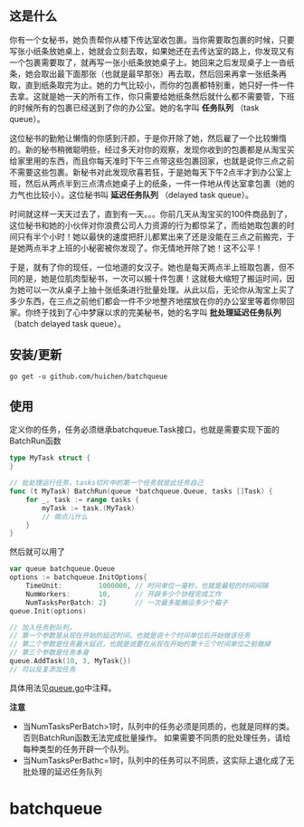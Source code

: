## 这是什么

你有一个女秘书，她负责帮你从楼下传达室收包裹。当你需要取包裹的时候，只要写张小纸条放她桌上，她就会立刻去取，如果她还在去传达室的路上，你发现又有一个包裹需要取了，就再写一张小纸条放她桌子上。她回来之后发现桌子上一沓纸条，她会取出最下面那张（也就是最早那张）再去取，然后回来再拿一张纸条再取，直到纸条取完为止。她的力气比较小，而你的包裹都特别重，她只好一件一件去拿。这就是她一天的所有工作，你只需要给她纸条然后就什么都不需要管，下班的时候所有的包裹已经送到了你的办公室。她的名字叫 **任务队列** （task queue）。

这位秘书的勤勉让懒惰的你感到汗颜，于是你开除了她，然后雇了一个比较懒惰的。新的秘书稍微聪明些，经过多天对你的观察，发现你收到的包裹都是从淘宝买给家里用的东西，而且你每天准时下午三点带这些包裹回家，也就是说你三点之前不需要这些包裹。新秘书对此发现欣喜若狂，于是她每天下午2点半才到办公室上班，然后从两点半到三点清点她桌子上的纸条，一件一件地从传达室拿包裹（她的力气也比较小）。这位秘书叫 **延迟任务队列** （delayed task queue）。

时间就这样一天天过去了，直到有一天。。。你前几天从淘宝买的100件商品到了，这位秘书和她的小伙伴对你浪费公司人力资源的行为都惊呆了，而给她取包裹的时间只有半个小时！她以最快的速度把肝儿都累出来了还是没能在三点之前搬完，于是她两点半才上班的小秘密被你发现了。你无情地开除了她！这不公平！

于是，就有了你的现任，一位地道的女汉子。她也是每天两点半上班取包裹，但不同的是，她是位肌肉型秘书，一次可以搬十件包裹！这就极大缩短了搬运时间，因为她可以一次从桌子上抽十张纸条进行批量处理。从此以后，无论你从淘宝上买了多少东西，在三点之前他们都会一件不少地整齐地摆放在你的办公室里等着你带回家。你终于找到了心中梦寐以求的完美秘书，她的名字叫 **批处理延迟任务队列** （batch delayed task queue）。

## 安装/更新

    go get -u github.com/huichen/batchqueue

## 使用

定义你的任务，任务必须继承batchqueue.Task接口，也就是需要实现下面的BatchRun函数

```go
type MyTask struct {
}

// 批处理运行任务，tasks切片中的第一个任务就是此任务自己
func (t MyTask) BatchRun(queue *batchqueue.Queue, tasks []Task) {
	for _, task := range tasks {
		myTask := task.(MyTask)
		// 做点儿什么
    }
}
```

然后就可以用了
```go
var queue batchqueue.Queue
options := batchqueue.InitOptions{
	TimeUnit:         1000000, // 时间单位一毫秒，也就是最短的时间间隔
	NumWorkers:       10,      // 开辟多少个协程完成工作
	NumTasksPerBatch: 2}       // 一次最多能搬运多少个箱子
queue.Init(options)

// 加入任务到队列，
// 第一个参数是从现在开始的延迟时间，也就是说十个时间单位后开始做该任务
// 第二个参数是任务最大延迟，也就是说要在从现在开始的第十三个时间单位之前做掉
// 第三个参数是任务本身
queue.AddTask(10, 3, MyTask{})
// 可以反复添加任务
```

具体用法见[queue.go](/queue.go)中注释。

**注意**

* 当NumTasksPerBatch>1时，队列中的任务必须是同质的，也就是同样的类。否则BatchRun函数无法完成批量操作。
  如果需要不同质的批处理任务，请给每种类型的任务开辟一个队列。
* 当NumTasksPerBathc=1时，队列中的任务可以不同质，这实际上退化成了无批处理的延迟任务队列
# batchqueue
